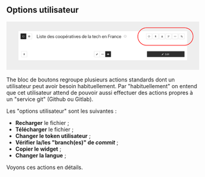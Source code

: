 ## Options utilisateur

<div>
  <img
    alt="TUTORIAL-ACTIONS-USER_OPTIONS"
    src="https://raw.githubusercontent.com/multi-coop/datami-website-content/main/images/tutorial/commented/tutorial-user_options.png"
    />
</div>

The bloc de boutons regroupe plusieurs actions standards dont un utilisateur peut avoir besoin habituellement. Par "habituellement" on entend que cet utilisateur attend de pouvoir aussi effectuer des actions propres à un "service git" (Github ou Gitlab).

Les "options utilisateur" sont les suivantes :

- **Recharger** le fichier ;
- **Télécharger** le fichier ;
- **Changer le token utilisateur** ;
- **Vérifier la/les "branch(es)" de _commit_** ;
- **Copier le widget** ;
- **Changer la langue** ;

Voyons ces actions en détails.
